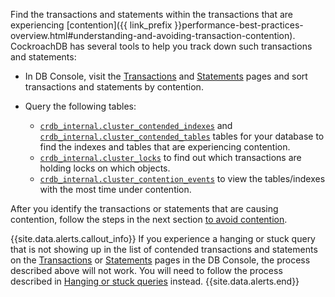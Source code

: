 Find the transactions and statements within the transactions that are experiencing [contention]({{ link_prefix }}performance-best-practices-overview.html#understanding-and-avoiding-transaction-contention). CockroachDB has several tools to help you track down such transactions and statements:

* In DB Console, visit the [Transactions](ui-transactions-page.html) and [Statements](ui-statements-page.html) pages and sort transactions and statements by contention.
* Query the following tables:

  - [`crdb_internal.cluster_contended_indexes`](crdb-internal.html#cluster_contended_indexes) and [`crdb_internal.cluster_contended_tables`](crdb-internal.html#cluster_contended_tables) tables for your database to find the indexes and tables that are experiencing contention. 
  - [`crdb_internal.cluster_locks`](crdb-internal.html#cluster_locks) to find out which transactions are holding locks on which objects.
  - [`crdb_internal.cluster_contention_events`](crdb-internal.html#view-the-tables-indexes-with-the-most-time-under-contention) to view the tables/indexes with the most time under contention.

After you identify the transactions or statements that are causing contention, follow the steps in the next section [to avoid contention](performance-best-practices-overview.html#avoid-transaction-contention).

{{site.data.alerts.callout_info}}
If you experience a hanging or stuck query that is not showing up in the list of contended transactions and statements on the [Transactions](ui-transactions-page.html) or [Statements](ui-statements-page.html) pages in the DB Console, the process described above will not work.  You will need to follow the process described in [Hanging or stuck queries](query-behavior-troubleshooting.html#hanging-or-stuck-queries) instead.
{{site.data.alerts.end}}
